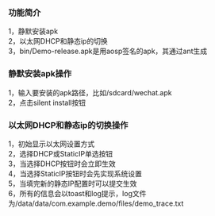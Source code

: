 ### 功能简介

1，静默安装apk <br/>
2，以太网DHCP和静态ip的切换 <br/>
3，bin/Demo-release.apk是用aosp签名的apk，其通过ant生成

### 静默安装apk操作

1，输入要安装的apk路径，比如/sdcard/wechat.apk <br/>
2，点击silent install按钮

### 以太网DHCP和静态ip的切换操作

1，初始显示以太网设置方式 <br/>
2，选择DHCP或StaticIP单选按钮 <br/>
3，当选择DHCP按钮时会立即生效 <br/>
4，当选择StaticIP按钮时会先实现系统设置 <br/>
5，当填完新的静态IP配置时可以提交生效 <br/>
6，所有的信息会以toast和log提示，log文件为/data/data/com.example.demo/files/demo_trace.txt
